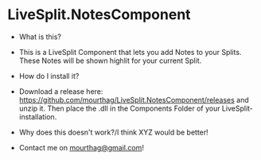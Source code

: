 # LiveSplit.NotesComponent

- What is this?
- 
  This is a LiveSplit Component that lets you add Notes to your Splits. These Notes will be shown highlit for your current Split.

- How do I install it?
- 
  Download a release here: <a>https://github.com/mourthag/LiveSplit.NotesComponent/releases</a> and unzip it. Then place the .dll in the Components Folder of your LiveSplit-installation.

- Why does this doesn't work?/I think XYZ would be better!
- 
  Contact me on <a href="mailto:mourthag@googlemail.com">mourthag@gmail.com</a>!

